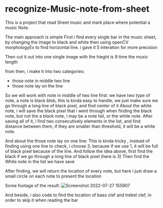# recognize-Music-note-from-sheet
This is a project that read Sheet music and mark place where potential a music Note.

The main approach is simple
First i find every single bar in the music sheet, by changing the image to black and white then using openCV morphologyEx to find horizontal line.
  i gave it 5 interation for more precision

Then cut it out into one single image with the hieght is 9 time the music length

from then, i make it into two categories:
  + those note in middle two line
  + those note lay on the line

So we will work with note in middle of two line first:
  we have two type of note, a note is black blob, this is kinda easy to handle, we just make sure we go through a long line of black pixel, and find center of it
  About the white note, i will save the black pixel that i went through when finding the black note, but not the a black note, i may be a note tail, or the white note.
  After saving all of it, i find two consecutively elements in the list, and find distance between them, if they are smaller than threshold, it will be a white note.
  
And about the those note lay on one line:
  This is kinda tricky , instead of finding using one line to check, i choose 3, because if we use 1, it will be full of black pixel because of the line.
  And follow the idea above, first find the black if we go through a long line of black pixel (here is 3)
  Then find the White note in the list we have save

After finding, we will return the location of every note, but here i just draw a small circle on each note to present the location


Some footage of the result:
![Screenshot 2022-07-27 155907](https://user-images.githubusercontent.com/102981020/181206930-3e8b13ce-9e90-446a-adf3-0a3aeb242c6b.png)

And beside, i also code to find the location of bass clef and trebel clef, in order to skip it when reading the bar
